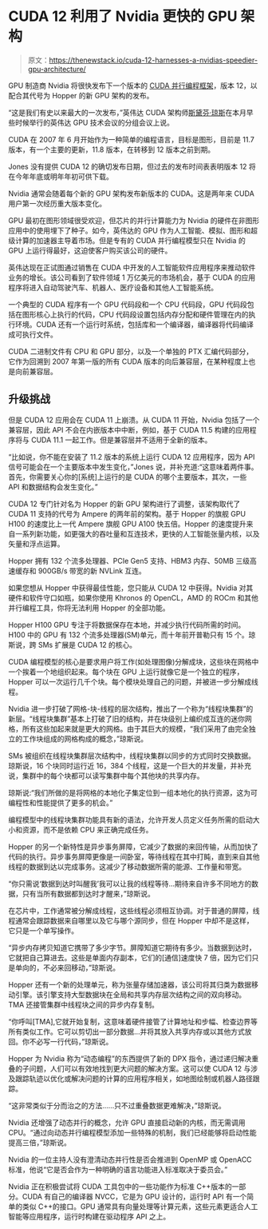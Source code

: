 # CUDA 12 利用了 Nvidia 更快的 GPU 架构

> 原文：<https://thenewstack.io/cuda-12-harnesses-a-nvidias-speedier-gpu-architecture/>

GPU 制造商 Nvidia 将很快发布下一个版本的 [CUDA 并行编程框架](https://developer.nvidia.com/cuda-zone)，版本 12，以配合其代号为 Hopper 的新 GPU 架构的发布。

“这是我们有史以来最大的一次发布，”英伟达 CUDA 架构师[斯黛芬·琼斯](https://www.linkedin.com/in/stephen-jones-profile/)在本月早些时候举行的英伟达 GPU 技术会议的分组会议上说。

CUDA 在 2007 年 6 月开始作为一种简单的编程语言，目标是图形，目前是 11.7 版本，有一个主要的更新，11.8 版本，在转移到 12 版本之前到期。

Jones 没有提供 CUDA 12 的确切发布日期，但过去的发布时间表表明版本 12 将在今年年底或明年年初可供下载。

Nvidia 通常会随着每个新的 GPU 架构发布新版本的 CUDA。这是两年来 CUDA 用户第一次经历重大版本变化。

GPU 最初在图形领域很受欢迎，但芯片的并行计算能力为 Nvidia 的硬件在非图形应用中的使用埋下了种子。如今，英伟达的 GPU 作为人工智能、模拟、图形和超级计算的加速器主导着市场。但是专有的 CUDA 并行编程模型只在 Nvidia 的 GPU 上运行得最好，这迫使客户购买该公司的硬件。

英伟达现在正试图通过销售在 CUDA 中开发的人工智能软件应用程序来推动软件业务的增长。该公司看到了软件领域 1 万亿美元的市场机会，基于 CUDA 的应用程序将进入自动驾驶汽车、机器人、医疗设备和其他人工智能系统。

一个典型的 CUDA 程序有一个 GPU 代码段和一个 CPU 代码段，GPU 代码段包括在图形核心上执行的代码，CPU 代码段设置包括内存分配和硬件管理在内的执行环境。CUDA 还有一个运行时系统，包括库和一个编译器，编译器将代码编译成可执行文件。

CUDA 二进制文件有 CPU 和 GPU 部分，以及一个单独的 PTX 汇编代码部分，它作为回溯到 2007 年第一版的所有 CUDA 版本的向后兼容层，在某种程度上也是向前兼容层。

## 升级挑战

但是 CUDA 12 应用会在 CUDA 11 上崩溃。从 CUDA 11 开始，Nvidia 包括了一个兼容层，因此 API 不会在内嵌版本中中断，例如，基于 CUDA 11.5 构建的应用程序将与 CUDA 11.1 一起工作。但是兼容层并不适用于全新的版本。

“比如说，你不能在安装了 11.2 版本的系统上运行 CUDA 12 应用程序，因为 API 信号可能会在一个主要版本中发生变化，”Jones 说，并补充道:“这意味着两件事。首先，你需要关心你的[系统]上运行的是 CUDA 的哪个主要版本，其次，一些 API 和数据结构会发生变化。”

CUDA 12 专门针对名为 Hopper 的新 GPU 架构进行了调整，该架构取代了 CUDA 11 支持的代号为 Ampere 的两年前的架构。基于 Hopper 的旗舰 GPU H100 的速度比上一代 Ampere 旗舰 GPU A100 快五倍。Hopper 的速度提升来自一系列新功能，如更强大的吞吐量和互连技术，更快的人工智能张量内核，以及矢量和浮点运算。

Hopper 拥有 132 个流多处理器、PCIe Gen5 支持、HBM3 内存、50MB 三级高速缓存和 900GB/s 带宽的新 NVLink 互连。

如果您想从 Hopper 中获得最佳性能，您只能从 CUDA 12 中获得。Nvidia 对其硬件和软件守口如瓶，如果你使用 Khronos 的 OpenCL，AMD 的 ROCm 和其他并行编程工具，你将无法利用 Hopper 的全部功能。

Hopper H100 GPU 专注于将数据保存在本地，并减少执行代码所需的时间。H100 中的 GPU 有 132 个流多处理器(SM)单元，而十年前开普勒只有 15 个。琼斯说，跨 SMs 扩展是 CUDA 12 的核心。

CUDA 编程模型的核心是要求用户将工作(如处理图像)分解成块，这些块在网格中一个挨着一个地组织起来。每个块在 GPU 上运行就像它是一个独立的程序，Hopper 可以一次运行几千个块。每个模块处理自己的问题，并被进一步分解成线程。

Nvidia 进一步打破了网格-块-线程的层次结构，推出了一个称为“线程块集群”的新层。“线程块集群”基本上打破了旧的结构，并在块级别上编织成互连的迷你网格，所有这些加起来就是更大的网格。由于其巨大的规模，“我们采用了由完全独立的工作块组成的网格构成的概念，”琼斯说。

SMs 被组织在线程块集群层次结构中，线程块集群以同步的方式同时交换数据。琼斯说，16 个块同时运行近 16，384 个线程，这是一个巨大的并发量，并补充说，集群中的每个块都可以读写集群中每个其他块的共享内存。

琼斯说:“我们所做的是将网格的本地化子集定位到一组本地化的执行资源，这为可编程性和性能提供了更多的机会。”

编程模型中的线程块集群功能具有新的语法，允许开发人员定义任务所需的启动大小和资源，而不是依赖 CPU 来正确完成任务。

Hopper 的另一个新特性是异步事务屏障，它减少了数据的来回传输，从而加快了代码的执行。异步事务屏障更像是一间卧室，等待线程在其中打盹，直到来自其他线程的数据到达以完成事务。这减少了移动数据所需的能源、工作量和带宽。

“你只需说‘数据到达时叫醒我’我可以让我的线程等待…期待来自许多不同地方的数据，只有当所有数据都到达时才醒来，”琼斯说。

在芯片中，工作通常被分解成线程，这些线程必须相互协调。对于普通的屏障，线程通常会跟踪数据来自哪里以及它与哪个源同步，但在 Hopper 中却不是这样，它只是一个单写操作。

“异步内存拷贝知道它携带了多少字节。屏障知道它期待有多少。当数据到达时，它就把自己算进去。这些是单面内存副本，它们的[通信]速度快 7 倍，因为它们只是单向的，不必来回移动，”琼斯说。

Hopper 还有一个新的处理单元，称为张量存储加速器，该公司将其归类为数据移动引擎。该引擎支持大型数据块在全局和共享内存层次结构之间的双向移动。TMA 还接管集群中线程块之间的异步内存复制。

“你呼叫[TMA],它就开始复制，这意味着硬件接管了计算地址和步幅、检查边界等所有类似工作。它可以剪切出一部分数据…并将其放入共享内存或以其他方式放回。你不必写一行代码，”琼斯说。

Hopper 为 Nvidia 称为“动态编程”的东西提供了新的 DPX 指令，通过递归解决重叠的子问题，人们可以有效地找到更大问题的解决方案。这可以使 CUDA 12 与涉及跟踪轨迹以优化或解决问题的计算的应用程序相关，如地图绘制或机器人路径跟踪。

“这非常类似于分而治之的方法……只不过重叠数据更难解决，”琼斯说。

Nvidia 还增强了动态并行的概念，允许 GPU 直接启动新的内核，而无需调用 CPU。“通过向动态并行编程模型添加一些特殊的机制，我们已经能够将启动性能提高三倍，”琼斯说。

Nvidia 的一位主持人没有澄清动态并行性是否会推进到 OpenMP 或 OpenACC 标准，他说“它是否会作为一种明确的语言功能进入标准取决于委员会。”

Nvidia 正在积极尝试将 CUDA 工具包中的一些功能作为标准 C++版本的一部分。CUDA 有自己的编译器 NVCC，它是为 GPU 设计的，运行时 API 有一个简单的类似 C++的接口。GPU 通常具有向量处理等计算元素，这些元素更适合人工智能等应用程序，运行时构建在驱动程序 API 之上。

<svg xmlns:xlink="http://www.w3.org/1999/xlink" viewBox="0 0 68 31" version="1.1"><title>Group</title> <desc>Created with Sketch.</desc></svg>